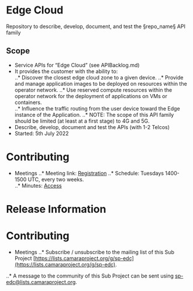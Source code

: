 # Edge Cloud

Repository to describe, develop, document, and test the §repo_name§ API family

## Scope

* Service APIs for “Edge Cloud” (see APIBacklog.md)
* It provides the customer with the ability to:  
..* Discover the closest edge cloud zone to a given device.
..* Provide and manage application images to be deployed on resources within the operator network. 
..* Use reserved compute resources within the operator network for the deployment of applications on VMs or containers.  
..* Influence the traffic routing from the user device toward the Edge instance of the Application. 
..* NOTE: The scope of this API family should be limited (at least at a first stage) to 4G and 5G.  
* Describe, develop, document and test the APIs (with 1-2 Telcos)  
* Started: 5th July 2022

# Contributing

* Meetings
..* Meeting link: [Registration](https://www.google.com/url?q=https://zoom-lfx.platform.linuxfoundation.org/meeting/94237809115?password%3D05fb6d8a-a913-47d8-b003-db75ecdaa5d9&sa=D&source=calendar&ust=1711304713775725&usg=AOvVaw2KsTGn2S2i4Bu5V-nusuUI)
..* Schedule: Tuesdays 1400-1500 UTC, every two weeks.  
..* Minutes:  [Access](https://wiki.camaraproject.org/display/CAM/Edge+Cloud)

# Release Information

# Contributing

* Meetings
..* Subscribe / unsubscribe to the mailing list of this Sub Project [https://lists.camaraproject.org/g/sp-edc](https://lists.camaraproject.org/g/sp-edc).

..* A message to the community of this Sub Project can be sent using [sp-edc@lists.camaraproject.org](sp-edc@lists.camaraproject.org).

